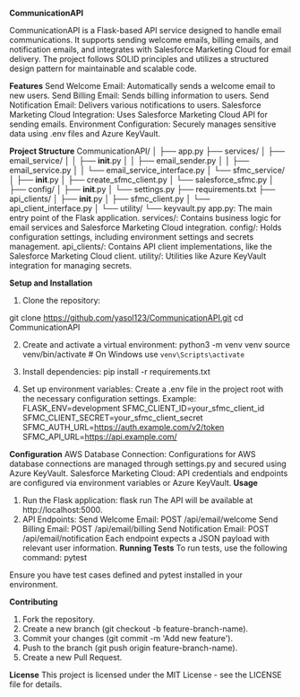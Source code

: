 **CommunicationAPI**

CommunicationAPI is a Flask-based API service designed to handle email communications. 
It supports sending welcome emails, billing emails, and notification emails, and integrates with Salesforce Marketing Cloud for email delivery. 
The project follows SOLID principles and utilizes a structured design pattern for maintainable and scalable code.

**Features**
Send Welcome Email: Automatically sends a welcome email to new users.
Send Billing Email: Sends billing information to users.
Send Notification Email: Delivers various notifications to users.
Salesforce Marketing Cloud Integration: Uses Salesforce Marketing Cloud API for sending emails.
Environment Configuration: Securely manages sensitive data using .env files and Azure KeyVault.

**Project Structure**
CommunicationAPI/
│
├── app.py
├── services/
│   ├── email_service/
│   │  ├── __init__.py
│   │  ├── email_sender.py
│   │  ├── email_service.py
│   │  └── email_service_interface.py
│   └── sfmc_service/
│       ├── __init__.py
│       ├── create_sfmc_client.py
│       └── salesforce_sfmc.py
│
├── config/
│   ├── __init__.py
│   └── settings.py
├── requirements.txt
├── api_clients/
│   ├── __init__.py
│   ├── sfmc_client.py
│   └── api_client_interface.py
│
└── utility/
    └── keyvault.py
  app.py: The main entry point of the Flask application.
  services/: Contains business logic for email services and Salesforce Marketing Cloud integration.
  config/: Holds configuration settings, including environment settings and secrets management.
  api_clients/: Contains API client implementations, like the Salesforce Marketing Cloud client.
  utility/: Utilities like Azure KeyVault integration for managing secrets.

**Setup and Installation**
1. Clone the repository:

  git clone https://github.com/yasol123/CommunicationAPI.git
  cd CommunicationAPI

2. Create and activate a virtual environment:
  python3 -m venv venv
  source venv/bin/activate  # On Windows use `venv\Scripts\activate`

3. Install dependencies:
pip install -r requirements.txt
4. Set up environment variables:
Create a .env file in the project root with the necessary configuration settings. Example:
  FLASK_ENV=development
  SFMC_CLIENT_ID=your_sfmc_client_id
  SFMC_CLIENT_SECRET=your_sfmc_client_secret
  SFMC_AUTH_URL=https://auth.example.com/v2/token
  SFMC_API_URL=https://api.example.com/

**Configuration**
  AWS Database Connection: Configurations for AWS database connections are managed through settings.py and secured using Azure KeyVault.
  Salesforce Marketing Cloud: API credentials and endpoints are configured via environment variables or Azure KeyVault.
**Usage**
1. Run the Flask application:
flask run
The API will be available at http://localhost:5000.
2. API Endpoints:
  Send Welcome Email: POST /api/email/welcome
  Send Billing Email: POST /api/email/billing
  Send Notification Email: POST /api/email/notification
  Each endpoint expects a JSON payload with relevant user information.
**Running Tests**
To run tests, use the following command:
pytest

Ensure you have test cases defined and pytest installed in your environment.

**Contributing**
1. Fork the repository.
2. Create a new branch (git checkout -b feature-branch-name).
3. Commit your changes (git commit -m 'Add new feature').
4. Push to the branch (git push origin feature-branch-name).
5. Create a new Pull Request.

**License**
This project is licensed under the MIT License - see the LICENSE file for details.
